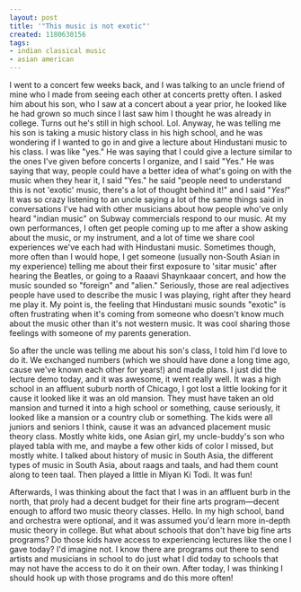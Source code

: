 ```yaml
---
layout: post
title: '"This music is not exotic"'
created: 1180630156
tags:
- indian classical music
- asian american
---
```

I went to a concert few weeks back, and I was talking to an uncle friend of mine who I made from seeing each other at concerts pretty often. I asked him about his son, who I saw at a concert about a year prior, he looked like he had grown so much since I last saw him I thought he was already in college. Turns out he's still in high school. Lol. Anyway, he was telling me his son is taking a music history class in his high school, and he was wondering if I wanted to go in and give a lecture about Hindustani music to his class. I was like "yes." He was saying that I could give a lecture similar to the ones I've given before concerts I organize, and I said "Yes." He was saying that way, people could have a better idea of what's going on with the music when they hear it, I said "Yes." he said "people need to understand this is not 'exotic' music, there's a lot of thought behind it!" and I said "_Yes!_" It was so crazy listening to an uncle saying a lot of the same things said in conversations I've had with other musicians about how people who've only heard "indian music" on Subway commercials respond to our music. At my own performances, I often get people coming up to me after a show asking about the music, or my instrument, and a lot of time we share cool experiences we've each had with Hindustani music. Sometimes though, more often than I would hope, I get someone (usually non-South Asian in my experience) telling me about their first exposure to 'sitar music' after hearing the Beatles, or going to a Raaavi Shaynkaaar concert, and how the music sounded so "foreign" and "alien." Seriously, those are real adjectives people have used to describe the music I was playing, right after they heard me play it. My point is, the feeling that Hindustani music sounds "exotic" is often frustrating when it's coming from someone who doesn't know much about the music other than it's not western music. It was cool sharing those feelings with someone of my parents generation.

So after the uncle was telling me about his son's class, I told him I'd love to do it. We exchanged numbers (which we should have done a long time ago, cause we've known each other for years!) and made plans. I just did the lecture demo today, and it was awesome, it went really well. It was a high school in an affluent suburb north of Chicago, I got lost a little looking for it cause it looked like it was an old mansion. They must have taken an old mansion and turned it into a high school or something, cause seriously, it looked like a mansion or a country club or something. The kids were all juniors and seniors I think, cause it was an advanced placement music theory class. Mostly white kids, one Asian girl, my uncle-buddy's son who played tabla with me, and maybe a few other kids of color I missed, but mostly white. I talked about history of music in South Asia, the different types of music in South Asia, about raags and taals, and had them count along to teen taal. Then played a little in Miyan Ki Todi. It was fun!

Afterwards, I was thinking about the fact that I was in an affluent burb in the north, that proly had a decent budget for their fine arts program&#8212;decent enough to afford two music theory classes. Hello. In my high school, band and orchestra were optional, and it was assumed you'd learn more in-depth music theory in college. But what about schools that don't have big fine arts programs? Do those kids have access to experiencing lectures like the one I gave today? I'd imagine not. I know there are programs out there to send artists and musicians in school to do just what I did today to schools that may not have the access to do it on their own. After today, I was thinking I should hook up with those programs and do this more often!


